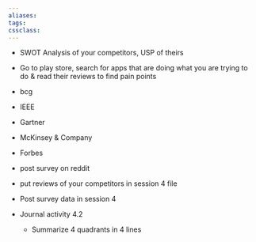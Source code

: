 ```yaml
---
aliases:
tags:
cssclass: 
---
```


- SWOT Analysis of your competitors, USP of theirs
- Go to play store, search for apps that are doing what you are trying to do & read their reviews to find pain points
- bcg
- IEEE
- Gartner
- McKinsey & Company
- Forbes
- post survey on reddit
- put reviews of your competitors in session 4 file
- Post survey data in session 4


- Journal activity 4.2 
	- Summarize 4 quadrants in 4 lines


